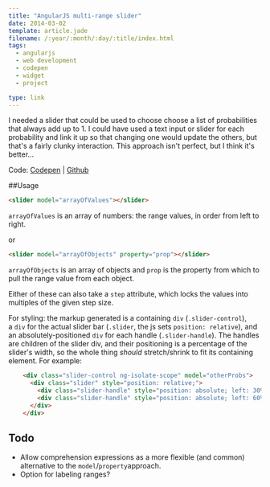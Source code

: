 ```yaml
---
title: "AngularJS multi-range slider"
date: 2014-03-02
template: article.jade
filename: /:year/:month/:day/:title/index.html
tags:
  - angularjs
  - web development
  - codepen
  - widget
  - project

type: link
---
```


I needed a slider that could be used to choose choose a list of
probabilities that always add up to 1. I could have used a text input or
slider for each probability and link it up so that changing one would
update the others, but that's a fairly clunky interaction. This approach
isn't perfect, but I think it's better...

Code: [Codepen](http://codepen.io/anandthakker/pen/marlo)
| [Github](https://github.com/anandthakker/angular-multirange-slider)


##Usage

```html
<slider model="arrayOfValues"></slider>
```

`arrayOfValues` is an array of numbers: the range values, in order from
left to right.

or

```html
<slider model="arrayOfObjects" property="prop"></slider>
```

`arrayOfObjects` is an array of objects and `prop` is the property from
which to pull the range value from each object.

Either of these can also take a `step` attribute, which locks the values
into multiples of the given step size.

For styling: the markup generated is a
containing `div` (`.slider-control`), a `div` for the actual slider bar
(`.slider`, the js sets `position: relative`), and an
absolutely-positioned `div` for each handle (`.slider-handle`). The
handles are children of the slider div, and their positioning is a
percentage of the slider's width, so the whole
thing *should* stretch/shrink to fit its containing element. For
example:

```html
    <div class="slider-control ng-isolate-scope" model="otherProbs">
      <div class="slider" style="position: relative;">
        <div class="slider-handle" style="position: absolute; left: 30%; top: -8px;"></div>
        <div class="slider-handle" style="position: absolute; left: 60%; top: -8px;"></div>
      </div>
    </div>
```

**Todo**
--------

-   Allow comprehension expressions as a more flexible (and common)
    alternative to the `model`/`property`approach.
-   Option for labeling ranges?
